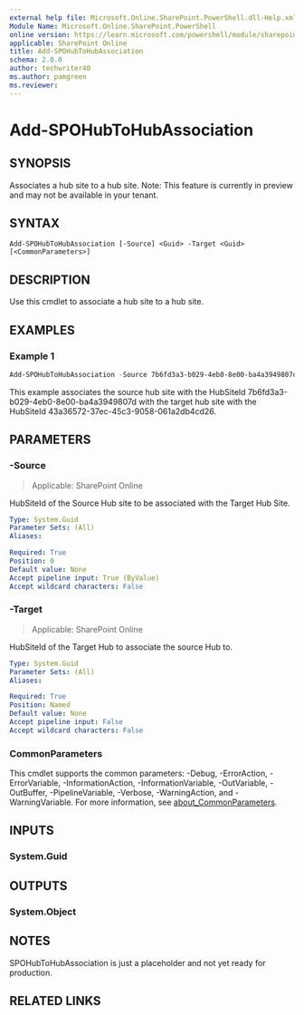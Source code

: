 ```yaml
---
external help file: Microsoft.Online.SharePoint.PowerShell.dll-Help.xml
Module Name: Microsoft.Online.SharePoint.PowerShell
online version: https://learn.microsoft.com/powershell/module/sharepoint-online/add-spohubtohubassociation
applicable: SharePoint Online
title: Add-SPOHubToHubAssociation
schema: 2.0.0
author: techwriter40
ms.author: pamgreen
ms.reviewer:
---
```


# Add-SPOHubToHubAssociation

## SYNOPSIS

Associates a hub site to a hub site.
Note: This feature is currently in preview and may not be available in your tenant.

## SYNTAX

```
Add-SPOHubToHubAssociation [-Source] <Guid> -Target <Guid> [<CommonParameters>]
```

## DESCRIPTION

Use this cmdlet to associate a hub site to a hub site.

## EXAMPLES

### Example 1

```powershell
Add-SPOHubToHubAssociation -Source 7b6fd3a3-b029-4eb0-8e00-ba4a3949807d -Target 43a36572-37ec-45c3-9058-061a2db4cd26
```

This example associates the source hub site with the HubSiteId 7b6fd3a3-b029-4eb0-8e00-ba4a3949807d with the target hub site with the HubSiteId 43a36572-37ec-45c3-9058-061a2db4cd26.

## PARAMETERS

### -Source

> Applicable: SharePoint Online

HubSiteId of the Source Hub site to be associated with the Target Hub Site.

```yaml
Type: System.Guid
Parameter Sets: (All)
Aliases:

Required: True
Position: 0
Default value: None
Accept pipeline input: True (ByValue)
Accept wildcard characters: False
```

### -Target

> Applicable: SharePoint Online

HubSiteId of the Target Hub to associate the source Hub to.

```yaml
Type: System.Guid
Parameter Sets: (All)
Aliases:

Required: True
Position: Named
Default value: None
Accept pipeline input: False
Accept wildcard characters: False
```

### CommonParameters

This cmdlet supports the common parameters: -Debug, -ErrorAction, -ErrorVariable, -InformationAction, -InformationVariable, -OutVariable, -OutBuffer, -PipelineVariable, -Verbose, -WarningAction, and -WarningVariable. For more information, see [about_CommonParameters](https://go.microsoft.com/fwlink/p/?LinkID=113216).

## INPUTS

### System.Guid

## OUTPUTS

### System.Object

## NOTES

SPOHubToHubAssociation is just a placeholder and not yet ready for production.

## RELATED LINKS

